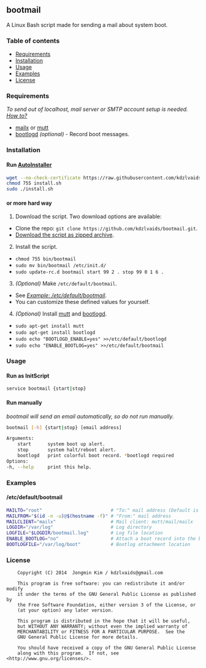 ## bootmail

A Linux Bash script made for sending a mail about system boot.

### Table of contents

 - [Requirements](#requirements)
 - [Installation](#installation)
 - [Usage](#usage)
 - [Examples](#examples)
 - [License](#license)

### Requirements

*To send out of localhost, mail server or SMTP account setup is needed. [How to?](http://www.fclose.com/1411/sending-email-from-mailx-command-in-linux-using-gmails-smtp/#comment-487)*

 - [mailx](http://heirloom.sourceforge.net/) or [mutt](http://www.mutt.org/)
 - [bootlogd](https://wiki.debian.org/bootlogd) *(optional)*  - Record boot messages.

### Installation

#### Run [AutoInstaller](https://raw.githubusercontent.com/kdzlvaids/bootmail/master/install.sh)

```bash
wget --no-check-certificate https://raw.githubusercontent.com/kdzlvaids/bootmail/master/install.sh
chmod 755 install.sh
sudo ./install.sh
```

#### or more hard way

1. Download the script.
Two download options are available:
 - Clone the repo: `git clone https://github.com/kdzlvaids/bootmail.git`.
 - [Download the script as zipped archive](https://github.com/kdzlvaids/bootmail/archive/master.zip).

2. Install the script.
 - `chmod 755 bin/bootmail`
 - `sudo mv bin/bootmail /etc/init.d/`
 - `sudo update-rc.d bootmail start 99 2 . stop 99 0 1 6 .`

3. *(Optional)* Make `/etc/default/bootmail`.
 - See *[Example: /etc/default/bootmail](#etcdefaultbootmail)*.
 - You can customize these defined values for yourself.

4. *(Optional)* Install [mutt](http://www.mutt.org/) and [bootlogd](https://wiki.debian.org/bootlogd).
 - `sudo apt-get install mutt`
 - `sudo apt-get install bootlogd`
 - `sudo echo "BOOTLOGD_ENABLE=yes" >>/etc/default/bootlogd`
 - `sudo echo "ENABLE_BOOTLOG=yes" >>/etc/default/bootmail`

### Usage

#### Run as InitScript

```bash
service bootmail {start|stop}
```
#### Run manually

*bootmail will send an email automatically, so do not run manually.*
```bash
bootmail [-h] {start|stop} [email address]

Arguments:
    start      system boot up alert.
    stop       system halt/reboot alert.
    bootlogd   print colorful boot record. *bootlogd required
Options:
-h, --help     print this help.
```

### Examples

#### /etc/default/bootmail

```bash
MAILTO="root"                         # "To:" mail address (Default is 'root' in your local machine)
MAILFROM="$(id -n -u)@$(hostname -f)" # "From:" mail address
MAILCLIENT="mailx"                    # Mail client: mutt/mail/mailx
LOGDIR="/var/log"                     # Log directory
LOGFILE="$LOGDIR/bootmail.log"        # Log file location
ENABLE_BOOTLOG="no"                   # Attach a boot record into the boot up mail
BOOTLOGFILE="/var/log/boot"           # Bootlog attachment location
```

### License

```
    Copyright (C) 2014  Jongmin Kim / kdzlvaids@gmail.com

    This program is free software: you can redistribute it and/or modify
    it under the terms of the GNU General Public License as published by
    the Free Software Foundation, either version 3 of the License, or
    (at your option) any later version.

    This program is distributed in the hope that it will be useful,
    but WITHOUT ANY WARRANTY; without even the implied warranty of
    MERCHANTABILITY or FITNESS FOR A PARTICULAR PURPOSE.  See the
    GNU General Public License for more details.

    You should have received a copy of the GNU General Public License
    along with this program.  If not, see <http://www.gnu.org/licenses/>.
```
